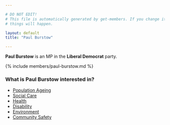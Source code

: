 ```yaml
---

# DO NOT EDIT!
# This file is automatically generated by get-members. If you change it, bad
# things will happen.

layout: default
title: "Paul Burstow"

---
```


**Paul Burstow** is an MP in the **Liberal Democrat** party.

{% include members/paul-burstow.md %}

### What is Paul Burstow interested in?


* [Population Ageing](/interests/population-ageing.html)
* [Social Care](/interests/social-care.html)
* [Health](/interests/health.html)
* [Disability](/interests/disability.html)
* [Environment](/interests/environment.html)
* [Community Safety](/interests/community-safety.html)
